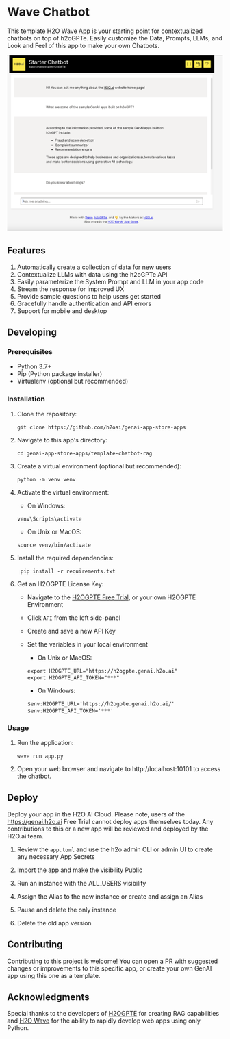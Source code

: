 # Wave Chatbot

This template H2O Wave App is your starting point for contextualized chatbots on top of h2oGPTe. Easily 
customize the Data, Prompts, LLMs, and Look and Feel of this app to make your own Chatbots. 


![](static/screenshot-1.png)

## Features
1. Automatically create a collection of data for new users
2. Contextualize LLMs with data using the h2oGPTe API
2. Easily parameterize the System Prompt and LLM in your app code
3. Stream the response for improved UX
4. Provide sample questions to help users get started
5. Gracefully handle authentication and API errors
6. Support for mobile and desktop

## Developing

### Prerequisites
* Python 3.7+ 
* Pip (Python package installer)
* Virtualenv (optional but recommended)

### Installation
1. Clone the repository:
    ```shell script
    git clone https://github.com/h2oai/genai-app-store-apps
    ```

2. Navigate to this app's directory:
    ```shell script
    cd genai-app-store-apps/template-chatbot-rag
    ```
   
3. Create a virtual environment (optional but recommended):
    ```shell script
    python -m venv venv
    ```
4. Activate the virtual environment:
    * On Windows:
    ```shell script
    venv\Scripts\activate
    ```
    * On Unix or MacOS:
    ```shell script
    source venv/bin/activate
    ```
5. Install the required dependencies:
   ```shell script
    pip install -r requirements.txt
    ```

6. Get an H2OGPTE License Key:
    * Navigate to the [H2OGPTE Free Trial](https://h2ogpte.genai.h2o.ai), or your own 
    H2OGPTE Environment
    * Click `API` from the left side-panel
    * Create and save a new API Key
    * Set the variables in your local environment 
    
        * On Unix or MacOS:
        ```shell script
        export H2OGPTE_URL="https://h2ogpte.genai.h2o.ai"
        export H2OGPTE_API_TOKEN="***"
        ```
        * On Windows:
        ```
        $env:H2OGPTE_URL='https://h2ogpte.genai.h2o.ai/'
        $env:H2OGPTE_API_TOKEN='***'
        ```
   
### Usage

1. Run the application:
    ```
    wave run app.py
    ```
2. Open your web browser and navigate to http://localhost:10101 to access the chatbot.

## Deploy

Deploy your app in the H2O AI Cloud. Please note, users of the https://genai.h2o.ai 
Free Trial cannot deploy apps themselves today. Any contributions to this or a new app 
will be reviewed and deployed by the H2O.ai team.

1. Review the `app.toml` and use the h2o admin CLI or admin UI to create any 
necessary App Secrets

2. Import the app and make the visibility Public

3. Run an instance with the ALL_USERS visibility

4. Assign the Alias to the new instance or create and assign an Alias

5. Pause and delete the only instance

6. Delete the old app version

## Contributing
Contributing to this project is welcome! You can open a PR with suggested changes or 
improvements to this specific app, or create your own GenAI app using this one as a 
template.

## Acknowledgments

Special thanks to the developers of 
[H2OGPTE](https://h2o.ai/platform/enterprise-h2ogpte/) for creating RAG capabilities 
and [H2O Wave](https://wave.h2o.ai) for the ability to rapidly develop web apps using 
only Python.

